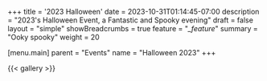 +++
title = '2023 Halloween'
date = 2023-10-31T01:14:45-07:00
description = "2023's Halloween Event, a Fantastic and Spooky evening"
draft = false
layout = "simple"
showBreadcrumbs = true
feature = "*_feature*"
summary = "Ooky spooky"
weight = 20

[menu.main]
    parent = "Events"
    name = "Halloween 2023"
+++

 {{< gallery >}}

